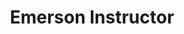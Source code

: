 ---
name: "Lauren Nemeh"
group: "member"
title: "Emerson Instructor"
pronouns: "she/her"
graduating_year: 2024
---